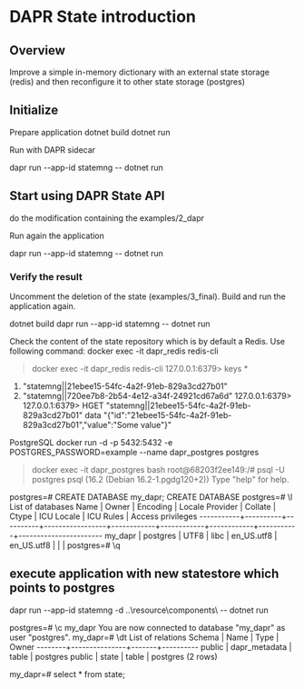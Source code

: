 # DAPR State introduction

## Overview 
Improve a simple in-memory dictionary with an external state storage (redis) and then reconfigure it to other state storage (postgres)

## Initialize 
Prepare application 
   dotnet build
   dotnet run


Run with DAPR sidecar

   dapr run --app-id statemng -- dotnet run


## Start using DAPR State API

do the modification containing the examples/2_dapr

Run again the application

   dapr run --app-id statemng -- dotnet run


### Verify the result 

Uncomment the deletion of the state (examples/3_final). Build and run the application again.

   dotnet build
   dapr run --app-id statemng -- dotnet run


Check the content of the state repository which is by default a Redis.
Use following command: docker exec -it dapr_redis redis-cli

   > docker exec -it dapr_redis redis-cli
   127.0.0.1:6379> keys *
   1) "statemng||21ebee15-54fc-4a2f-91eb-829a3cd27b01"
   2) "statemng||720ee7b8-2b54-4e12-a34f-24921cd67a6d"
   127.0.0.1:6379>
   127.0.0.1:6379> HGET "statemng||21ebee15-54fc-4a2f-91eb-829a3cd27b01" data
   "{\"id\":\"21ebee15-54fc-4a2f-91eb-829a3cd27b01\",\"value\":\"Some value\"}"


PostgreSQL
   docker run -d -p 5432:5432 -e POSTGRES_PASSWORD=example --name dapr_postgres postgres


   > docker exec -it dapr_postgres bash
   root@68203f2ee149:/# psql -U postgres
   psql (16.2 (Debian 16.2-1.pgdg120+2))
   Type "help" for help.

   postgres=# CREATE DATABASE my_dapr;
   CREATE DATABASE
   postgres=# \l
                                                      List of databases
         Name    |  Owner   | Encoding | Locale Provider |  Collate   |   Ctype    | ICU Locale | ICU Rules |   Access privileges
      -----------+----------+----------+-----------------+------------+------------+------------+-----------+-----------------------
       my_dapr   | postgres | UTF8     | libc            | en_US.utf8 | en_US.utf8 |            |           |
   postgres=# \q


## execute application with new statestore which points to postgres
dapr run --app-id statemng -d ..\resource\components\ -- dotnet run


 postgres=# \c my_dapr
You are now connected to database "my_dapr" as user "postgres".
my_dapr=# \dt
             List of relations
 Schema |     Name      | Type  |  Owner
--------+---------------+-------+----------
 public | dapr_metadata | table | postgres
 public | state         | table | postgres
(2 rows)

my_dapr=# select * from state;
